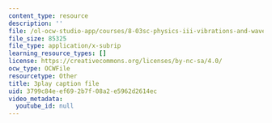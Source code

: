 ```yaml
---
content_type: resource
description: ''
file: /ol-ocw-studio-app/courses/8-03sc-physics-iii-vibrations-and-waves-fall-2016/3799c84eef692b7f08a2e5962d2614ec_FCFpaKcpuXQ.srt
file_size: 85325
file_type: application/x-subrip
learning_resource_types: []
license: https://creativecommons.org/licenses/by-nc-sa/4.0/
ocw_type: OCWFile
resourcetype: Other
title: 3play caption file
uid: 3799c84e-ef69-2b7f-08a2-e5962d2614ec
video_metadata:
  youtube_id: null
---
```

